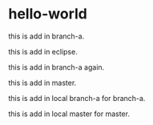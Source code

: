 # hello-world

this is add in branch-a.

this is add in eclipse.

this is add in branch-a again.

this is add in master.

this is add in local branch-a for branch-a.

this is add in local master for master.